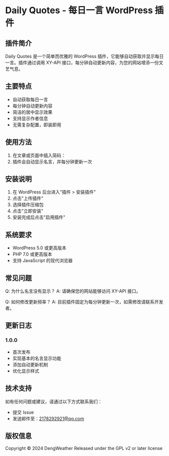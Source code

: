 # Daily Quotes - 每日一言 WordPress 插件

## 插件简介
Daily Quotes 是一个简单而优雅的 WordPress 插件，它能够自动获取并显示每日一言。插件通过调用 XY-API 接口，每分钟自动更新内容，为您的网站增添一份文艺气息。

## 主要特点
- 自动获取每日一言
- 每分钟自动更新内容
- 简洁的居中显示效果
- 支持显示作者信息
- 无需复杂配置，即装即用

## 使用方法
1. 在文章或页面中插入简码：
2. 插件会自动显示名言，并每分钟更新一次

## 安装说明
1. 在 WordPress 后台进入"插件 > 安装插件"
2. 点击"上传插件"
3. 选择插件压缩包
4. 点击"立即安装"
5. 安装完成后点击"启用插件"

## 系统要求
- WordPress 5.0 或更高版本
- PHP 7.0 或更高版本
- 支持 JavaScript 的现代浏览器

## 常见问题
Q: 为什么名言没有显示？
A: 请确保您的网站能够访问 XY-API 接口。

Q: 如何修改更新频率？
A: 目前插件固定为每分钟更新一次，如需修改请联系开发者。

## 更新日志
### 1.0.0
- 首次发布
- 实现基本的名言显示功能
- 添加自动更新机制
- 优化显示样式

## 技术支持
如有任何问题或建议，请通过以下方式联系我们：
- 提交 Issue
- 发送邮件至：2178292921@qq.com

## 版权信息
Copyright © 2024 DengWeather
Released under the GPL v2 or later license
